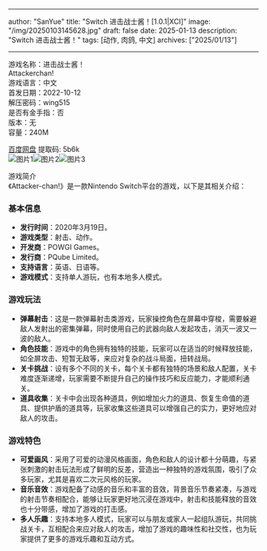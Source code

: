 
---
author: "SanYue"
title: "Switch 进击战士酱！[1.0.1|XCI]"
image: "/img/20250103145628.jpg"
draft: false
date: 2025-01-13
description: "Switch 进击战士酱！"
tags: [动作, 肉鸽, 中文]
archives: ["2025/01/13"]

---

游戏名称：进击战士酱！   
Attackerchan!    
游戏语言：中文  
首发日期：2022-10-12  
解压密码：wing515  
是否有金手指：否  
版本：无   
容量：240M

[百度网盘](https://pan.baidu.com/s/1SM0PHSEqBOAjBH3rLq70UA) 提取码: 5b6k  
![图片1](/img/2de506.jpg)![图片2](/img/b6a384.jpg)![图片3](/img/0ce283.jpg)  

游戏简介  
《Attacker-chan!》是一款Nintendo Switch平台的游戏，以下是其相关介绍：

### 基本信息
- **发行时间**：2020年3月19日。
- **游戏类型**：射击、动作。
- **开发商**：POWGI Games。
- **发行商**：PQube Limited。
- **支持语言**：英语、日语等。
- **游戏模式**：支持单人游玩，也有本地多人模式。

### 游戏玩法
- **弹幕射击**：这是一款弹幕射击类游戏，玩家操控角色在屏幕中穿梭，需要躲避敌人发射出的密集弹幕，同时使用自己的武器向敌人发起攻击，消灭一波又一波的敌人。
- **角色技能**：游戏中的角色拥有独特的技能，玩家可以在适当的时候释放技能，如全屏攻击、短暂无敌等，来应对复杂的战斗局面，扭转战局。
- **关卡挑战**：设有多个不同的关卡，每个关卡都有独特的场景和敌人配置，关卡难度逐渐递增，玩家需要不断提升自己的操作技巧和反应能力，才能顺利通关。
- **道具收集**：关卡中会出现各种道具，例如增加火力的道具、恢复生命值的道具、提供护盾的道具等，玩家收集这些道具可以增强自己的实力，更好地应对敌人的攻击。

### 游戏特色
- **可爱画风**：采用了可爱的动漫风格画面，角色和敌人的设计都十分萌趣，与紧张刺激的射击玩法形成了鲜明的反差，营造出一种独特的游戏氛围，吸引了众多玩家，尤其是喜欢二次元风格的玩家。
- **音乐音效**：游戏配备了动感的音乐和丰富的音效，背景音乐节奏紧凑，与游戏的射击节奏相配合，能够让玩家更好地沉浸在游戏中，射击和技能释放的音效也十分带感，增加了游戏的打击感。
- **多人乐趣**：支持本地多人模式，玩家可以与朋友或家人一起组队游玩，共同挑战关卡，互相配合来应对敌人的攻击，增加了游戏的趣味性和社交性，也为玩家提供了更多的游戏乐趣和互动方式。
